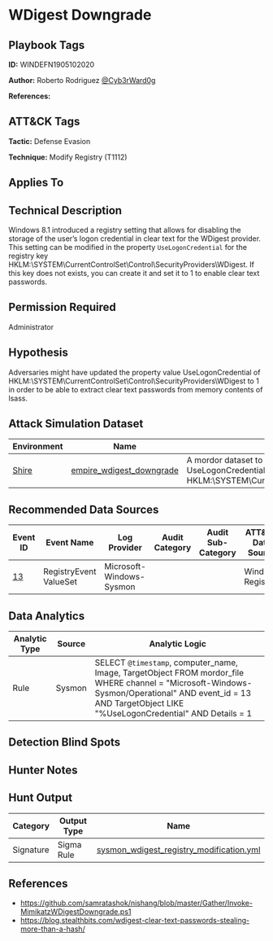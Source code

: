 # WDigest Downgrade

## Playbook Tags

**ID:** WINDEFN1905102020

**Author:** Roberto Rodriguez [@Cyb3rWard0g](https://twitter.com/Cyb3rWard0g)

**References:** 

## ATT&CK Tags

**Tactic:** Defense Evasion

**Technique:** Modify Registry (T1112)

## Applies To

## Technical Description

Windows 8.1 introduced a registry setting that allows for disabling the storage of the user’s logon credential in clear text for the WDigest provider. This setting can be modified in the property `UseLogonCredential` for the registry key HKLM:\SYSTEM\CurrentControlSet\Control\SecurityProviders\WDigest. If this key does not exists, you can create it and set it to 1 to enable clear text passwords.

## Permission Required

Administrator

## Hypothesis

Adversaries might have updated the property value UseLogonCredential of HKLM:\SYSTEM\CurrentControlSet\Control\SecurityProviders\WDigest to 1 in order to be able to extract clear text passwords from memory contents of lsass.

## Attack Simulation Dataset

| Environment| Name | Description |
|--------|---------|---------|
| [Shire](https://github.com/Cyb3rWard0g/mordor/tree/acf9f6be6a386783a20139ceb2faf8146378d603/environment/shire) | [empire_wdigest_downgrade](https://github.com/Cyb3rWard0g/mordor/blob/master/small_datasets/windows/defense_evasion/modify_registry_T1112/empire_wdigest_downgrade.md) | A mordor dataset to simulate the modification of the property value of UseLogonCredential from HKLM:\SYSTEM\CurrentControlSet\Control\SecurityProviders\WDigest |

## Recommended Data Sources

| Event ID | Event Name | Log Provider | Audit Category | Audit Sub-Category | ATT&CK Data Source |
|---------|---------|----------|----------|---------|---------|
| [13](https://github.com/Cyb3rWard0g/OSSEM/blob/master/data_dictionaries/windows/sysmon/event-13.md) | RegistryEvent ValueSet| Microsoft-Windows-Sysmon |  |  | Windows Registry |

## Data Analytics

| Analytic Type | Source | Analytic Logic |
|--------|---------|---------|
| Rule | Sysmon | SELECT `@timestamp`, computer_name, Image, TargetObject FROM mordor_file WHERE channel = "Microsoft-Windows-Sysmon/Operational" AND event_id = 13 AND TargetObject LIKE "%UseLogonCredential" AND Details = 1 |

## Detection Blind Spots

## Hunter Notes

## Hunt Output

| Category | Output Type | Name |
|--------|--------|---------|
|Signature | Sigma Rule | [sysmon_wdigest_registry_modification.yml](https://github.com/Cyb3rWard0g/ThreatHunter-Playbook/tree/master/signatures/sigma/sysmon_wdigest_registry_modification.yml) |

## References

* https://github.com/samratashok/nishang/blob/master/Gather/Invoke-MimikatzWDigestDowngrade.ps1
* https://blog.stealthbits.com/wdigest-clear-text-passwords-stealing-more-than-a-hash/
